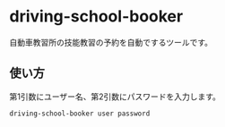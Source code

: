 # driving-school-booker

自動車教習所の技能教習の予約を自動でするツールです。

## 使い方

第1引数にユーザー名、第2引数にパスワードを入力します。

```
driving-school-booker user password
```
